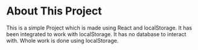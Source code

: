 # About This Project

This is a simple Project which is made using React and localStorage. It has been integrated to work with localStorage. 
It has no database to interact with.
Whole work is done using localStorage. 
